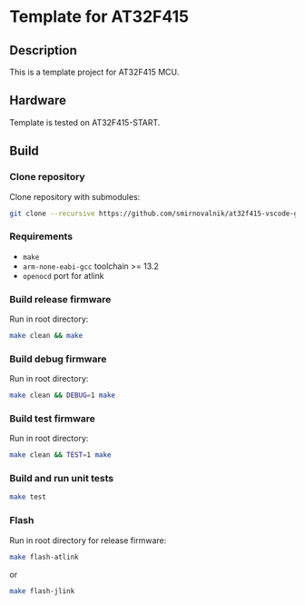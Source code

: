 # Template for AT32F415

## Description

This is a template project for AT32F415 MCU.

## Hardware

Template is tested on AT32F415-START.

## Build

### Clone repository

Clone repository with submodules:

```bash
git clone --recursive https://github.com/smirnovalnik/at32f415-vscode-gcc-template.git
```

### Requirements

* `make`
* `arm-none-eabi-gcc` toolchain >= 13.2
* `openocd` port for atlink

### Build release firmware

Run in root directory:

```bash
make clean && make
```

### Build debug firmware

Run in root directory:

```bash
make clean && DEBUG=1 make
```

### Build test firmware

Run in root directory:

```bash
make clean && TEST=1 make
```

### Build and run unit tests

```bash
make test
```

### Flash

Run in root directory for release firmware:

```bash
make flash-atlink
```

or

```bash
make flash-jlink
```
